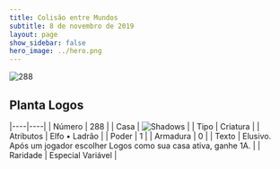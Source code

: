 ```yaml
---
title: Colisão entre Mundos
subtitle: 8 de novembro de 2019
layout: page
show_sidebar: false
hero_image: ../hero.png
---
```


![288](https://cdn.keyforgegame.com/media/card_front/pt/452_288_R6HVW82GCJHF_pt.png)

## Planta Logos

|----|----|
| Número | 288 |
| Casa | ![Shadows](https://archonarcana.com/images/thumb/e/ee/Shadows.png/22px-Shadows.png "Sombras") |
| Tipo | Criatura |
| Atributos | Elfo • Ladrão |
| Poder | 1 |
| Armadura | 0 |
| Texto | Elusivo. Após um jogador escolher Logos como sua casa ativa, ganhe 1A. |
| Raridade | Especial Variável |
